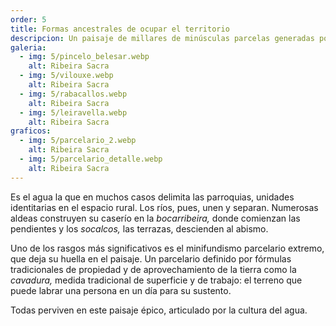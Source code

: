 ```yaml
---
order: 5
title: Formas ancestrales de ocupar el territorio
descripcion: Un paisaje de millares de minúsculas parcelas generadas por fórmulas ancestrales de propiedad y gestión de la tierra, adaptadas a un abrupto territorio.
galeria:
  - img: 5/pincelo_belesar.webp
    alt: Ribeira Sacra
  - img: 5/vilouxe.webp
    alt: Ribeira Sacra
  - img: 5/rabacallos.webp
    alt: Ribeira Sacra
  - img: 5/leiravella.webp
    alt: Ribeira Sacra
graficos:
  - img: 5/parcelario_2.webp
    alt: Ribeira Sacra
  - img: 5/parcelario_detalle.webp
    alt: Ribeira Sacra
---
```


Es el agua la que en muchos casos delimita las parroquias, unidades identitarias en el espacio rural. Los ríos, pues, unen y separan. Numerosas aldeas construyen su caserío en la _bocarribeira,_ donde comienzan las pendientes y los _socalcos,_ las terrazas, descienden al abismo.

Uno de los rasgos más significativos es el minifundismo parcelario extremo, que deja su huella en el paisaje. Un parcelario definido por fórmulas tradicionales de propiedad y de aprovechamiento de la tierra como la _cavadura,_ medida tradicional de superficie y de trabajo: el terreno que puede labrar una persona en un día para su sustento.

Todas perviven en este paisaje épico, articulado por la cultura del agua.
